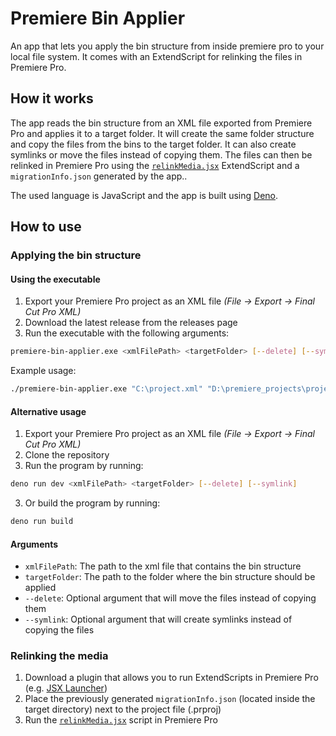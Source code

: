 # Premiere Bin Applier
An app that lets you apply the bin structure from inside premiere pro to your local file system. It comes with an ExtendScript for relinking the files in Premiere Pro.

## How it works
The app reads the bin structure from an XML file exported from Premiere Pro and applies it to a target folder.
It will create the same folder structure and copy the files from the bins to the target folder.
It can also create symlinks or move the files instead of copying them.
The files can then be relinked in Premiere Pro using the [```relinkMedia.jsx```](ExtendScripts/relinkMedia.jsx) ExtendScript and a ```migrationInfo.json``` generated by the app..

The used language is JavaScript and the app is built using [Deno](https://deno.com).

## How to use
### Applying the bin structure
#### Using the executable
1. Export your Premiere Pro project as an XML file _(File -> Export -> Final Cut Pro XML)_
2. Download the latest release from the releases page
3. Run the executable with the following arguments:
```bash
premiere-bin-applier.exe <xmlFilePath> <targetFolder> [--delete] [--symlink]
```
Example usage:
```bash
./premiere-bin-applier.exe "C:\project.xml" "D:\premiere_projects\project\src" --delete
```

#### Alternative usage
1. Export your Premiere Pro project as an XML file _(File -> Export -> Final Cut Pro XML)_
2. Clone the repository
3. Run the program by running:
```bash
deno run dev <xmlFilePath> <targetFolder> [--delete] [--symlink]
```
3. Or build the program by running:
```bash
deno run build
```

#### Arguments
- ```xmlFilePath```: The path to the xml file that contains the bin structure
- ```targetFolder```: The path to the folder where the bin structure should be applied
- ```--delete```: Optional argument that will move the files instead of copying them
- ```--symlink```: Optional argument that will create symlinks instead of copying the files

### Relinking the media
1. Download a plugin that allows you to run ExtendScripts in Premiere Pro (e.g. [JSX Launcher](https://exchange.adobe.com/apps/cc/12096/jsx-launcher))
2. Place the previously generated ```migrationInfo.json``` (located inside the target directory) next to the project file (.prproj)
3. Run the [```relinkMedia.jsx```](ExtendScripts/relinkMedia.jsx) script in Premiere Pro